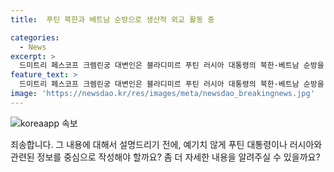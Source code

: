 ```yaml
---
title:  푸틴 북한과 베트남 순방으로 생산적 외교 활동 중

categories:
  - News
excerpt: >
  드미트리 페스코프 크렘린궁 대변인은 블라디미르 푸틴 러시아 대통령의 북한·베트남 순방을 치열하고 생산적이었다고 평가했다. 푸틴 대통령은 북한과 포괄적 전략 동반자 조약을 체결하고, 베트남과는 서로의 독립·주권과 영토의 온전성을 해치는 제3국들과의 동맹과 조약에 참여하지 않는다는 내용의 공동성명을 발표했다. 러시아와 파트너 국가들의 협력은 결코 제3국을 겨냥하지 않으며 오직 국민의 안녕 증진을 목표로 한다고 강조했다.
feature_text: >
  드미트리 페스코프 크렘린궁 대변인은 블라디미르 푸틴 러시아 대통령의 북한·베트남 순방을 치열하고 생산적이었다고 평가했다. 푸틴 대통령은 북한과 포괄적 전략 동반자 조약을 체결하고, 베트남과는 서로의 독립·주권과 영토의 온전성을 해치는 제3국들과의 동맹과 조약에 참여하지 않는다는 내용의 공동성명을 발표했다. 러시아와 파트너 국가들의 협력은 결코 제3국을 겨냥하지 않으며 오직 국민의 안녕 증진을 목표로 한다고 강조했다.
image: 'https://newsdao.kr/res/images/meta/newsdao_breakingnews.jpg'
---
```


<p><img src="https://newsdao.kr/res/images/meta/newsdao_breakingnews.jpg" alt="koreaapp 속보" /></p>

<p>죄송합니다. 그 내용에 대해서 설명드리기 전에, 예기치 않게 푸틴 대통령이나 러시아와 관련된 정보를 중심으로 작성해야 할까요? 좀 더 자세한 내용을 알려주실 수 있을까요?</p>

